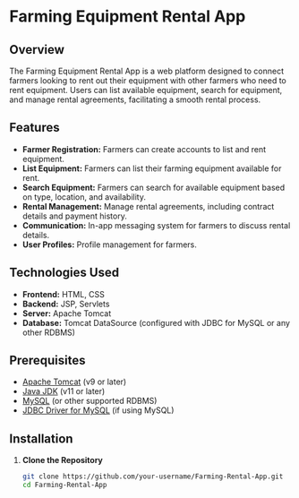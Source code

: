 # Farming Equipment Rental App

## Overview

The Farming Equipment Rental App is a web platform designed to connect farmers looking to rent out their equipment with other farmers who need to rent equipment. Users can list available equipment, search for equipment, and manage rental agreements, facilitating a smooth rental process.

## Features

- **Farmer Registration:** Farmers can create accounts to list and rent equipment.
- **List Equipment:** Farmers can list their farming equipment available for rent.
- **Search Equipment:** Farmers can search for available equipment based on type, location, and availability.
- **Rental Management:** Manage rental agreements, including contract details and payment history.
- **Communication:** In-app messaging system for farmers to discuss rental details.
- **User Profiles:** Profile management for farmers.

## Technologies Used

- **Frontend:** HTML, CSS
- **Backend:** JSP, Servlets
- **Server:** Apache Tomcat
- **Database:** Tomcat DataSource (configured with JDBC for MySQL or any other RDBMS)

## Prerequisites

- [Apache Tomcat](http://tomcat.apache.org/) (v9 or later)
- [Java JDK](https://www.oracle.com/java/technologies/javase-downloads.html) (v11 or later)
- [MySQL](https://www.mysql.com/) (or other supported RDBMS)
- [JDBC Driver for MySQL](https://dev.mysql.com/downloads/connector/j/) (if using MySQL)

## Installation

1. **Clone the Repository**

   ```bash
   git clone https://github.com/your-username/Farming-Rental-App.git
   cd Farming-Rental-App
